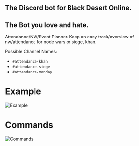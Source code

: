 ## The Discord bot for Black Desert Online.
## The Bot you love and hate.

Attendance/NW/Event Planner.
Keep an easy track/overview of nw/attendance for node wars or siege, khan.

Possible Channel Names:
- `#attendance-khan`
- `#attendance-siege`
- `#attendance-monday`

# Example
![Example](https://cdn.discordapp.com/attachments/223778593711456256/739841554373541928/unknown.png)
# Commands
![Commands](https://cdn.discordapp.com/attachments/223778593711456256/739841829100585131/unknown.png)